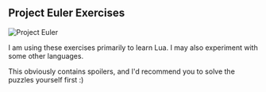 ## Project Euler Exercises

![Project Euler](https://projecteuler.net/profile/seanyeh.png)

I am using these exercises primarily to learn Lua. I may also experiment with
some other languages.

This obviously contains spoilers, and I'd recommend you to solve the puzzles
yourself first :)
